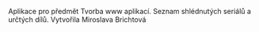 Aplikace pro předmět Tvorba www aplikací.
Seznam shlédnutých seriálů a určtých dílů.
Vytvořila Miroslava Brichtová 
